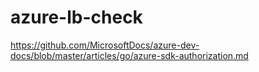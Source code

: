 # azure-lb-check

https://github.com/MicrosoftDocs/azure-dev-docs/blob/master/articles/go/azure-sdk-authorization.md
